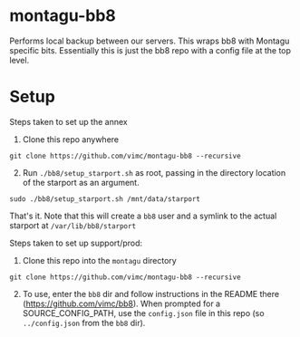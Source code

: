 # montagu-bb8
Performs local backup between our servers. This wraps bb8 with Montagu specific 
bits. Essentially this is just the bb8 repo with a config file at the top level.

# Setup
Steps taken to set up the annex
1. Clone this repo anywhere
```
git clone https://github.com/vimc/montagu-bb8 --recursive
```

2. Run `./bb8/setup_starport.sh` as root, passing in the directory location of the starport as an argument.
```
sudo ./bb8/setup_starport.sh /mnt/data/starport
```

That's it. Note that this will create a `bb8` user and a symlink to the actual starport at `/var/lib/bb8/starport`

Steps taken to set up support/prod:
1. Clone this repo into the `montagu` directory
```
git clone https://github.com/vimc/montagu-bb8 --recursive

```

2. To use, enter the `bb8` dir and follow instructions in the README there (https://github.com/vimc/bb8). When
prompted for a SOURCE_CONFIG_PATH, use the `config.json` file in this repo (so
`../config.json` from the `bb8` dir).

